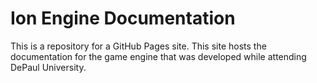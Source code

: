 # Ion Engine Documentation
This is a repository for a GitHub Pages site. This site hosts the documentation for the game engine that was developed while attending DePaul University.
